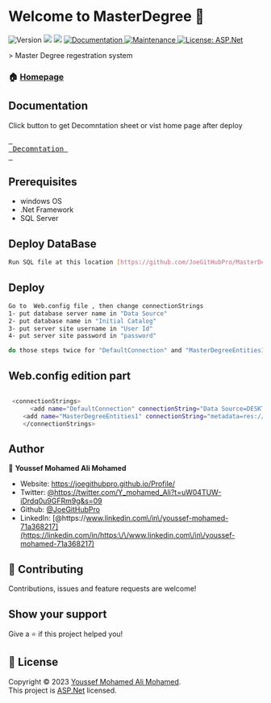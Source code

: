 # Welcome to MasterDegree 👋
<p>
  <img alt="Version" src="https://img.shields.io/badge/version-1.0.0-blue.svg?cacheSeconds=2592000" />
  <img src="https://img.shields.io/badge/SQL%20Server-2019-yellow" />
  <img src="https://img.shields.io/badge/ASP.Net-4.7.2-%23790c91" />
  <a href="https://github.com/JoeGitHubPro/MasterDegree/blob/master/MasterDegreeAPIDecomntation.xlsx" target="_blank">
    <img alt="Documentation" src="https://img.shields.io/badge/documentation-yes-brightgreen.svg" />
  </a>
  <a href="https://github.com/kefranabg/readme-md-generator/graphs/commit-activity" target="_blank">
    <img alt="Maintenance" src="https://img.shields.io/badge/Maintained%3F-yes-green.svg" />
  </a>
  <a href="https://github.com/kefranabg/readme-md-generator/blob/master/LICENSE" target="_blank">
    <img alt="License: ASP.Net" src="https://img.shields.io/github/license/JoeGitHubPro/MasterDegree" />
  </a>

</p>
> Master Degree regestration system 

### 🏠 [Homepage](https://github.com/JoeGitHubPro/MasterDegree)
## Documentation

<div>
	
Click button to get Decomntation sheet or vist home page after deploy
	
[<kbd> <br> Decomntation <br> </kbd>][KBD]



</div>

[KBD]: [Types/KBD.md](https://github.com/JoeGitHubPro/MasterDegree/blob/master/MasterDegreeAPIDecomntation.xlsx)

## Prerequisites

- windows OS 
- .Net Framework 
- SQL Server

## Deploy DataBase

```sh
Run SQL file at this location [https://github.com/JoeGitHubPro/MasterDegree/blob/master/MasterDegreeDBSQLQuery.sql] on database server
```

## Deploy

```sh
Go to  Web.config file , then change connectionStrings 
1- put database server name in "Data Source" 
2- put database name in "Initial Catalog"
3- put server site username in "User Id"
4- put server site password in "password"

do those steps twice for "DefaultConnection" and "MasterDegreeEntities1"
```



## Web.config edition part

```sh

 <connectionStrings>
	  <add name="DefaultConnection" connectionString="Data Source=DESKTOP-T4OMHBE\SQLEXPRESS;Initial Catalog=MasterDegree;User Id=sa;Password=123456789" providerName="System.Data.SqlClient" />
    <add name="MasterDegreeEntities1" connectionString="metadata=res://*/Model1.csdl|res://*/Model1.ssdl|res://*/Model1.msl;provider=System.Data.SqlClient;provider connection string=&quot;data source=DESKTOP-T4OMHBE\SQLEXPRESS;initial catalog=MasterDegree;integrated security=True;multipleactiveresultsets=True;application name=EntityFramework&quot;" providerName="System.Data.EntityClient" />
    </connectionStrings>
```

## Author

👤 **Youssef Mohamed Ali Mohamed**

* Website: https://joegithubpro.github.io/Profile/
* Twitter: [@https:\/\/twitter.com\/Y\_mohamed\_Ali?t=uW04TUW-iDrdq0u9GFRm9g&s=09](https://twitter.com/https:\/\/twitter.com\/Y\_mohamed\_Ali?t=uW04TUW-iDrdq0u9GFRm9g&s=09)
* Github: [@JoeGitHubPro](https://github.com/JoeGitHubPro)
* LinkedIn: [@https:\/\/www.linkedin.com\/in\/youssef-mohamed-71a368217](https://linkedin.com/in/https:\/\/www.linkedin.com\/in\/youssef-mohamed-71a368217)

## 🤝 Contributing

Contributions, issues and feature requests are welcome!<br />

## Show your support

Give a ⭐️ if this project helped you!

## 📝 License

Copyright © 2023 [Youssef Mohamed Ali Mohamed](https://github.com/JoeGitHubPro).<br />
This project is [ASP.Net](https://github.com/kefranabg/readme-md-generator/blob/master/LICENSE) licensed.

